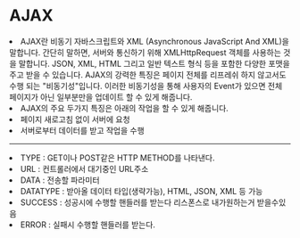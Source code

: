 <h1>AJAX</h1>

<li>AJAX란 비동기 자바스크립트와 XML (Asynchronous JavaScript And XML)을 말합니다. 간단히 말하면, 서버와 통신하기 위해 XMLHttpRequest 객체를 사용하는 것을 말합니다. JSON, XML, HTML 그리고 일반 텍스트 형식 등을 포함한 다양한 포맷을 주고 받을 수 있습니다. AJAX의 강력한 특징은 페이지 전체를 리프레쉬 하지 않고서도 수행 되는 "비동기성"입니다. 이러한 비동기성을 통해 사용자의 Event가 있으면 전체 페이지가 아닌 일부분만을 업데이트 할 수 있게 해줍니다.</li>
<li>AJAX의 주요 두가지 특징은 아래의 작업을 할 수 있게 해줍니다.</li>
<li>페이지 새로고침 없이 서버에 요청</li>
<li>서버로부터 데이터를 받고 작업을 수행</li>

<hr>
           
<li>TYPE : GET이나 POST같은 HTTP METHOD를 나타낸다.</li>
<li>URL : 컨트롤러에서 대기중인 URL주소</li>
<li>DATA : 전송할 파라미터</li>
<li>DATATYPE : 받아올 데이터 타입(생략가능), HTML, JSON, XML 등 가능</li>
<li>SUCCESS : 성공시에 수행할 핸들러를 받는다 리스폰스로 내가원하는거 받을수있음</li>
<li>ERROR : 실패시 수행할 핸들러를 받는다.</li>
